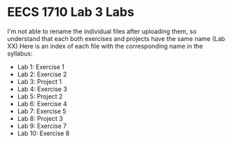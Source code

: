 # EECS 1710 Lab 3 Labs

I'm not able to rename the individual files after uploading them, so understand that each both exercises and projects have the same name (Lab XX)
Here is an index of each file with the corresponding name in the syllabus:

- Lab 1: Exercise 1
- Lab 2: Exercise 2
- Lab 3: Project 1
- Lab 4: Exercise 3
- Lab 5: Project 2
- Lab 6: Exercise 4
- Lab 7: Exercise 5
- Lab 8: Project 3
- Lab 9: Exercise 7
- Lab 10: Exercise 8
